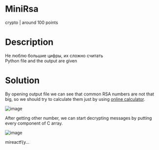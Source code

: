 # MiniRsa
crypto | around 100 points
# Description
Не люблю большие цифры, их сложно cчитать <br />
Python file and the output are given
# Solution
By opening output file we can see that common RSA numbers are not that big, so we should try to calculate them just by using [online calculator](https://www.dcode.fr/rsa-cipher).

![image](https://github.com/danzyxd/CTFs/assets/144260597/207ad210-8458-4a5a-bae1-f3b7dc1c5486)

After getting other number, we can start decrypting messages by putting every component of C array.

![image](https://github.com/danzyxd/CTFs/assets/144260597/57775cd3-4c4d-4f89-91fa-1145be3369f4)

mireactf{y...
